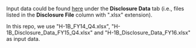 Input data could be found [here](https://www.foreignlaborcert.doleta.gov/performancedata.cfm) under the __Disclosure Data__ tab (i.e., files listed in the __Disclosure File__ column with ".xlsx" extension). 

In this repo, we use "H-1B_FY14_Q4.xlsx", "H-1B_Disclosure_Data_FY15_Q4.xlsx" and "H-1B_Disclosure_Data_FY16.xlsx" as input data.
